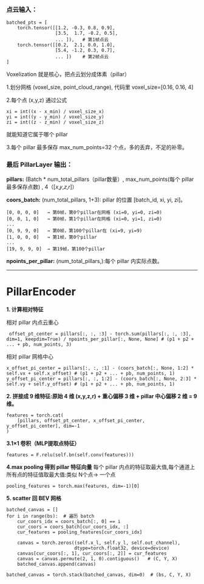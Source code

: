 ### 点云输入：
```
batched_pts = [
    torch.tensor([[1.2, -0.3, 0.8, 0.9],
                  [3.5,  1.7, -0.2, 0.5],
                  ... ]),   # 第1帧点云
    torch.tensor([[0.2,  2.1, 0.0, 1.0],
                  [5.4, -1.2, 0.3, 0.7],
                  ... ])    # 第2帧点云
]
```
Voxelization 就是核心，把点云划分成体素（pillar）

1.划分网格 (voxel_size, point_cloud_range), 代码里 voxel_size=[0.16, 0.16, 4]

2.每个点 (x,y,z) 通过公式
```
xi = int((x - x_min) / voxel_size_x)
yi = int((y - y_min) / voxel_size_y)
zi = int((z - z_min) / voxel_size_z)
```

就能知道它属于哪个 pillar

3.每个 pillar 最多保存 max_num_points=32 个点，多的丢弃，不足的补零。

### 最后 PillarLayer 输出： 

**pillars:** (Batch * num_total_pillars（pillar数量）, max_num_points(每个 pillar 最多保存点数) , 4（[𝑥,𝑦,𝑧,𝑟]）

**coors_batch:** (num_total_pillars, 1+3): pillar 的位置 [batch_id, xi, yi, zi]。

```
[0, 0, 0, 0]   → 第0帧，第0个pillar在网格 (xi=0, yi=0, zi=0)
[0, 0, 1, 0]   → 第0帧，第1个pillar在网格 (xi=0, yi=1, zi=0)
...
[0, 9, 9, 0]   → 第0帧，第100个pillar在 (xi=9, yi=9)
[1, 0, 0, 0]   → 第1帧，第0个pillar
...
[19, 9, 9, 0]  → 第19帧，第100个pillar
```

**npoints_per_pillar:** (num_total_pillars,):每个 pillar 内实际点数。

---

# PillarEncoder

**1. 计算相对特征**

相对 pillar 内点云重心
```
 offset_pt_center = pillars[:, :, :3] - torch.sum(pillars[:, :, :3], dim=1, keepdim=True) / npoints_per_pillar[:, None, None] # (p1 + p2 + ... + pb, num_points, 3)
```

相对 pillar 网格中心
```
x_offset_pi_center = pillars[:, :, :1] - (coors_batch[:, None, 1:2] * self.vx + self.x_offset) # (p1 + p2 + ... + pb, num_points, 1)
y_offset_pi_center = pillars[:, :, 1:2] - (coors_batch[:, None, 2:3] * self.vy + self.y_offset) # (p1 + p2 + ... + pb, num_points, 1)
```

**2. 拼接成 9 维特征:原始 4 维 (x,y,z,r) + 重心偏移 3 维 + pillar 中心偏移 2 维 = 9 维。**
```
features = torch.cat(
    [pillars, offset_pt_center, x_offset_pi_center, y_offset_pi_center], dim=-1
)
```
**3.1×1 卷积（MLP提取点特征）**
```
features = F.relu(self.bn(self.conv(features)))
```

**4.max pooling 得到 pillar 特征向量**
每个 pillar 内点的特征取最大值,每个通道上所有点的特征值取最大值:类似 N个点-> 一个点
```
pooling_features = torch.max(features, dim=-1)[0]
```

**5. scatter 回 BEV 网格**
```
batched_canvas = []
for i in range(bs):  # 遍历 batch
    cur_coors_idx = coors_batch[:, 0] == i
    cur_coors = coors_batch[cur_coors_idx, :]
    cur_features = pooling_features[cur_coors_idx]

    canvas = torch.zeros((self.x_l, self.y_l, self.out_channel), 
                         dtype=torch.float32, device=device)
    canvas[cur_coors[:, 1], cur_coors[:, 2]] = cur_features
    canvas = canvas.permute(2, 1, 0).contiguous()   # (C, Y, X)
    batched_canvas.append(canvas)

batched_canvas = torch.stack(batched_canvas, dim=0)  # (bs, C, Y, X)
```
